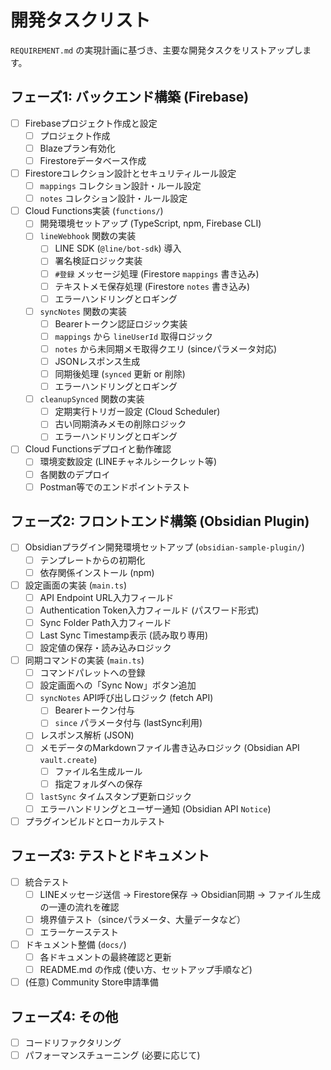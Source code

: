 # 開発タスクリスト

`REQUIREMENT.md` の実現計画に基づき、主要な開発タスクをリストアップします。

## フェーズ1: バックエンド構築 (Firebase)

-   [ ] Firebaseプロジェクト作成と設定
    -   [ ] プロジェクト作成
    -   [ ] Blazeプラン有効化
    -   [ ] Firestoreデータベース作成
-   [ ] Firestoreコレクション設計とセキュリティルール設定
    -   [ ] `mappings` コレクション設計・ルール設定
    -   [ ] `notes` コレクション設計・ルール設定
-   [ ] Cloud Functions実装 (`functions/`)
    -   [ ] 開発環境セットアップ (TypeScript, npm, Firebase CLI)
    -   [ ] `lineWebhook` 関数の実装
        -   [ ] LINE SDK (`@line/bot-sdk`) 導入
        -   [ ] 署名検証ロジック実装
        -   [ ] `#登録` メッセージ処理 (Firestore `mappings` 書き込み)
        -   [ ] テキストメモ保存処理 (Firestore `notes` 書き込み)
        -   [ ] エラーハンドリングとロギング
    -   [ ] `syncNotes` 関数の実装
        -   [ ] Bearerトークン認証ロジック実装
        -   [ ] `mappings` から `lineUserId` 取得ロジック
        -   [ ] `notes` から未同期メモ取得クエリ (sinceパラメータ対応)
        -   [ ] JSONレスポンス生成
        -   [ ] 同期後処理 (`synced` 更新 or 削除)
        -   [ ] エラーハンドリングとロギング
    -   [ ] `cleanupSynced` 関数の実装
        -   [ ] 定期実行トリガー設定 (Cloud Scheduler)
        -   [ ] 古い同期済みメモの削除ロジック
        -   [ ] エラーハンドリングとロギング
-   [ ] Cloud Functionsデプロイと動作確認
    -   [ ] 環境変数設定 (LINEチャネルシークレット等)
    -   [ ] 各関数のデプロイ
    -   [ ] Postman等でのエンドポイントテスト

## フェーズ2: フロントエンド構築 (Obsidian Plugin)

-   [ ] Obsidianプラグイン開発環境セットアップ (`obsidian-sample-plugin/`)
    -   [ ] テンプレートからの初期化
    -   [ ] 依存関係インストール (npm)
-   [ ] 設定画面の実装 (`main.ts`)
    -   [ ] API Endpoint URL入力フィールド
    -   [ ] Authentication Token入力フィールド (パスワード形式)
    -   [ ] Sync Folder Path入力フィールド
    -   [ ] Last Sync Timestamp表示 (読み取り専用)
    -   [ ] 設定値の保存・読み込みロジック
-   [ ] 同期コマンドの実装 (`main.ts`)
    -   [ ] コマンドパレットへの登録
    -   [ ] 設定画面への「Sync Now」ボタン追加
    -   [ ] `syncNotes` API呼び出しロジック (fetch API)
        -   [ ] Bearerトークン付与
        -   [ ] `since` パラメータ付与 (lastSync利用)
    -   [ ] レスポンス解析 (JSON)
    -   [ ] メモデータのMarkdownファイル書き込みロジック (Obsidian API `vault.create`)
        -   [ ] ファイル名生成ルール
        -   [ ] 指定フォルダへの保存
    -   [ ] `lastSync` タイムスタンプ更新ロジック
    -   [ ] エラーハンドリングとユーザー通知 (Obsidian API `Notice`)
-   [ ] プラグインビルドとローカルテスト

## フェーズ3: テストとドキュメント

-   [ ] 統合テスト
    -   [ ] LINEメッセージ送信 → Firestore保存 → Obsidian同期 → ファイル生成 の一連の流れを確認
    -   [ ] 境界値テスト（sinceパラメータ、大量データなど）
    -   [ ] エラーケーステスト
-   [ ] ドキュメント整備 (`docs/`)
    -   [ ] 各ドキュメントの最終確認と更新
    -   [ ] README.md の作成 (使い方、セットアップ手順など)
-   [ ] (任意) Community Store申請準備

## フェーズ4: その他

-   [ ] コードリファクタリング
-   [ ] パフォーマンスチューニング (必要に応じて)